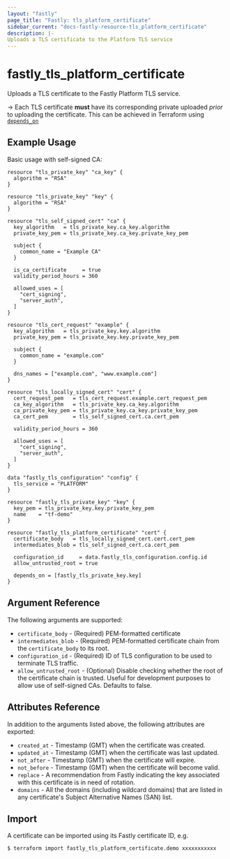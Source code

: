 ```yaml
---
layout: "fastly"
page_title: "Fastly: tls_platform_certificate"
sidebar_current: "docs-fastly-resource-tls_platform_certificate"
description: |-
Uploads a TLS certificate to the Platform TLS service
---
```


# fastly_tls_platform_certificate

Uploads a TLS certificate to the Fastly Platform TLS service.

-> Each TLS certificate **must** have its corresponding private uploaded _prior_ to uploading the certificate. This can
be achieved in Terraform using [`depends_on`](https://www.terraform.io/docs/configuration/meta-arguments/depends_on.html)

## Example Usage

Basic usage with self-signed CA:

```hcl
resource "tls_private_key" "ca_key" {
  algorithm = "RSA"
}

resource "tls_private_key" "key" {
  algorithm = "RSA"
}

resource "tls_self_signed_cert" "ca" {
  key_algorithm   = tls_private_key.ca_key.algorithm
  private_key_pem = tls_private_key.ca_key.private_key_pem

  subject {
    common_name = "Example CA"
  }

  is_ca_certificate     = true
  validity_period_hours = 360

  allowed_uses = [
    "cert_signing",
    "server_auth",
  ]
}

resource "tls_cert_request" "example" {
  key_algorithm   = tls_private_key.key.algorithm
  private_key_pem = tls_private_key.key.private_key_pem

  subject {
    common_name = "example.com"
  }

  dns_names = ["example.com", "www.example.com"]
}

resource "tls_locally_signed_cert" "cert" {
  cert_request_pem   = tls_cert_request.example.cert_request_pem
  ca_key_algorithm   = tls_private_key.ca_key.algorithm
  ca_private_key_pem = tls_private_key.ca_key.private_key_pem
  ca_cert_pem        = tls_self_signed_cert.ca.cert_pem

  validity_period_hours = 360

  allowed_uses = [
    "cert_signing",
    "server_auth",
  ]
}

data "fastly_tls_configuration" "config" {
  tls_service = "PLATFORM"
}

resource "fastly_tls_private_key" "key" {
  key_pem = tls_private_key.key.private_key_pem
  name    = "tf-demo"
}

resource "fastly_tls_platform_certificate" "cert" {
  certificate_body   = tls_locally_signed_cert.cert.cert_pem
  intermediates_blob = tls_self_signed_cert.ca.cert_pem

  configuration_id     = data.fastly_tls_configuration.config.id
  allow_untrusted_root = true

  depends_on = [fastly_tls_private_key.key]
}
```

## Argument Reference

The following arguments are supported:

* `certificate_body` - (Required) PEM-formatted certificate
* `intermediates_blob` - (Required) PEM-formatted certificate chain from the `certificate_body` to its root.
* `configuration_id` - (Required) ID of TLS configuration to be used to terminate TLS traffic.
* `allow_untrusted_root` - (Optional) Disable checking whether the root of the certificate chain is trusted. Useful for development purposes to allow use of self-signed CAs. Defaults to false.

## Attributes Reference

In addition to the arguments listed above, the following attributes are exported:

* `created_at` - Timestamp (GMT) when the certificate was created.
* `updated_at` - Timestamp (GMT) when the certificate was last updated.
* `not_after` - Timestamp (GMT) when the certificate will expire.
* `not_before` - Timestamp (GMT) when the certificate will become valid.
* `replace` - A recommendation from Fastly indicating the key associated with this certificate is in need of rotation.
* `domains` - All the domains (including wildcard domains) that are listed in any certificate's Subject Alternative
  Names (SAN) list.


## Import

A certificate can be imported using its Fastly certificate ID, e.g.

```
$ terraform import fastly_tls_platform_certificate.demo xxxxxxxxxxx
```
